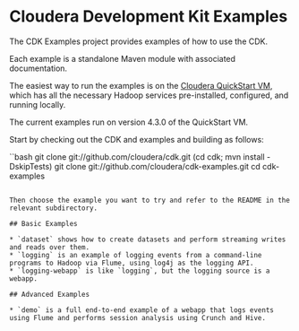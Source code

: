 # Cloudera Development Kit Examples

The CDK Examples project provides examples of how to use the CDK.

Each example is a standalone Maven module with associated documentation.

The easiest way to run the examples is on the
[Cloudera QuickStart VM](https://ccp.cloudera.com/display/SUPPORT/Cloudera+QuickStart+VM),
which has all the necessary Hadoop services pre-installed, configured, and
running locally.

The current examples run on version 4.3.0 of the QuickStart VM.

Start by checking out the CDK and examples and building as follows:

``bash
git clone git://github.com/cloudera/cdk.git
(cd cdk; mvn install -DskipTests)
git clone git://github.com/cloudera/cdk-examples.git
cd cdk-examples
```

Then choose the example you want to try and refer to the README in the relevant subdirectory. 

## Basic Examples

* `dataset` shows how to create datasets and perform streaming writes and reads over them.
* `logging` is an example of logging events from a command-line programs to Hadoop via Flume, using log4j as the logging API.
* `logging-webapp` is like `logging`, but the logging source is a webapp.

## Advanced Examples

* `demo` is a full end-to-end example of a webapp that logs events using Flume and performs session analysis using Crunch and Hive.

